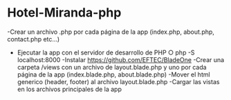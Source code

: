 # Hotel-Miranda-php

-Crear un archivo .php por cada página de la app (index.php, about.php, contact.php
etc…)

- Ejecutar la app con el servidor de desarrollo de PHP
  ○ php -S localhost:8000
  -Instalar https://github.com/EFTEC/BladeOne
  -Crear una carpeta /views con un archivo de layout.blade.php y uno por cada página de la app (index.blade.php, about.blade.php)
  -Mover el html generico (header, footer) al archivo layout.blade.php
  -Cargar las vistas en los archivos principales de la app
